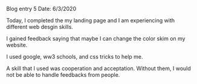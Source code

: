 Blog entry 5                                  Date: 6/3/2020

Today, I completed the my landing page and I am experiencing with different web desgin skills.  

I gained feedback saying that maybe I can change the color skim on my website. 

I used google, ww3 schools, and css tricks to help me.   

A skill that I used was cooperation and acceptation. Without them, I would not be able to handle feedbacks from people.